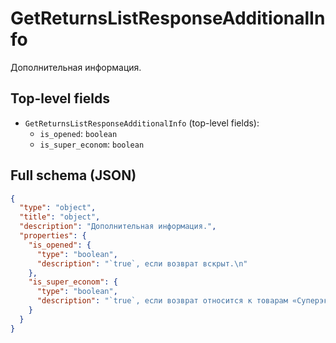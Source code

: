 # GetReturnsListResponseAdditionalInfo

Дополнительная информация.

## Top-level fields
- `GetReturnsListResponseAdditionalInfo` (top-level fields):
  - `is_opened`: `boolean`
  - `is_super_econom`: `boolean`

## Full schema (JSON)
```json
{
  "type": "object",
  "title": "object",
  "description": "Дополнительная информация.",
  "properties": {
    "is_opened": {
      "type": "boolean",
      "description": "`true`, если возврат вскрыт.\n"
    },
    "is_super_econom": {
      "type": "boolean",
      "description": "`true`, если возврат относится к товарам «Суперэконом».\n"
    }
  }
}
```
